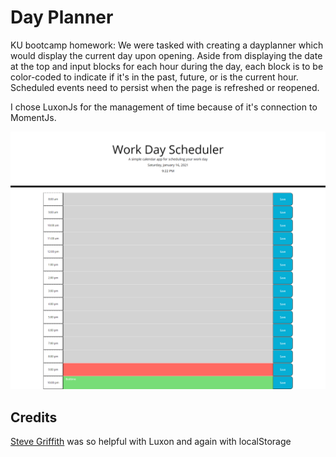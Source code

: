 # Day Planner

KU bootcamp homework: We were tasked with creating a dayplanner which would display the current day upon opening. Aside from displaying the date at the top and input blocks for each hour during the day, each block is to be color-coded to indicate if it's in the past, future, or is the current hour. Scheduled events need to persist when the page is refreshed or reopened. 

I chose LuxonJs for the management of time because of it's connection to MomentJs. 

![image](./assets/screencapture.png)

## Credits

[Steve Griffith](https://www.youtube.com/watch?v=vAuUzEwTbck&t=737s) was so helpful with Luxon and again with localStorage
